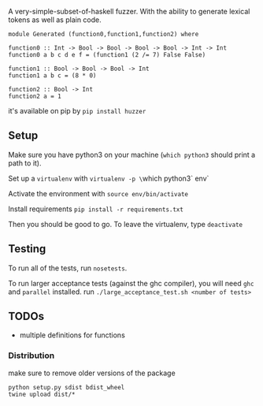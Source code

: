 A very-simple-subset-of-haskell fuzzer. With the ability to generate lexical tokens as well as plain code.

```
module Generated (function0,function1,function2) where

function0 :: Int -> Bool -> Bool -> Bool -> Bool -> Int -> Int
function0 a b c d e f = (function1 (2 /= 7) False False)

function1 :: Bool -> Bool -> Bool -> Int
function1 a b c = (8 * 0)

function2 :: Bool -> Int
function2 a = 1
```

it's available on pip by `pip install huzzer`

## Setup
Make sure you have python3 on your machine (`which python3` should print a path to it).

Set up a `virtualenv` with `virtualenv -p \`which python3\` env`

Activate the environment with `source env/bin/activate`

Install requirements `pip install -r requirements.txt`

Then you should be good to go. To leave the virtualenv, type `deactivate`

## Testing
To run all of the tests, run `nosetests`.

To run larger acceptance tests (against the ghc compiler), you will need `ghc` and `parallel` installed.
run `./large_acceptance_test.sh <number of tests>`

## TODOs
* multiple definitions for functions

### Distribution
make sure to remove older versions of the package
```
python setup.py sdist bdist_wheel
twine upload dist/*
```
